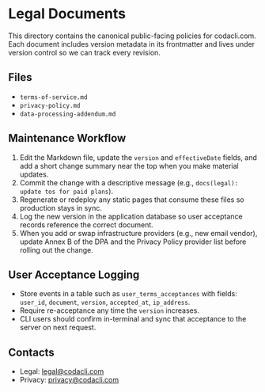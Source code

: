 # Legal Documents

This directory contains the canonical public-facing policies for codacli.com. Each document includes version metadata in its frontmatter and lives under version control so we can track every revision.

## Files
- `terms-of-service.md`
- `privacy-policy.md`
- `data-processing-addendum.md`

## Maintenance Workflow
1. Edit the Markdown file, update the `version` and `effectiveDate` fields, and add a short change summary near the top when you make material updates.
2. Commit the change with a descriptive message (e.g., `docs(legal): update tos for paid plans`).
3. Regenerate or redeploy any static pages that consume these files so production stays in sync.
4. Log the new version in the application database so user acceptance records reference the correct document.
5. When you add or swap infrastructure providers (e.g., new email vendor), update Annex B of the DPA and the Privacy Policy provider list before rolling out the change.

## User Acceptance Logging
- Store events in a table such as `user_terms_acceptances` with fields: `user_id`, `document`, `version`, `accepted_at`, `ip_address`.
- Require re-acceptance any time the `version` increases.
- CLI users should confirm in-terminal and sync that acceptance to the server on next request.

## Contacts
- Legal: legal@codacli.com
- Privacy: privacy@codacli.com
